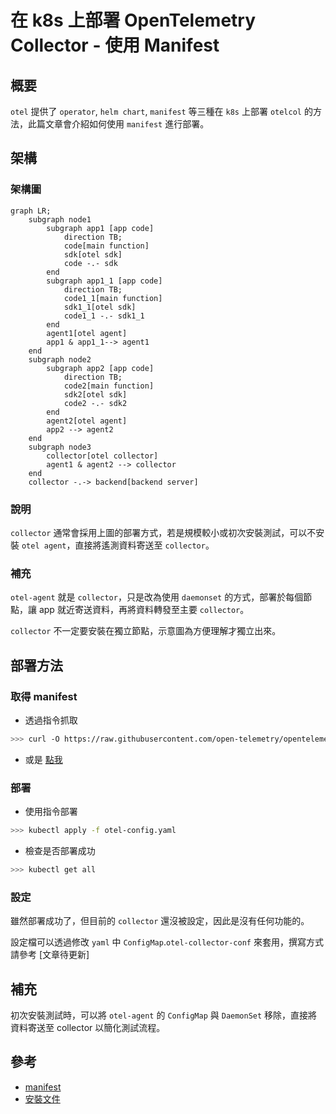 # 在 k8s 上部署 OpenTelemetry Collector - 使用 Manifest
## 概要
`otel` 提供了 `operator`, `helm chart`, `manifest` 等三種在 `k8s` 上部署 `otelcol` 的方法，此篇文章會介紹如何使用 `manifest` 進行部署。

## 架構
### 架構圖
```mermaid
graph LR;
    subgraph node1
        subgraph app1 [app code]
            direction TB;
            code[main function]
            sdk[otel sdk]
            code -.- sdk
        end
        subgraph app1_1 [app code]
            direction TB;
            code1_1[main function]
            sdk1_1[otel sdk]
            code1_1 -.- sdk1_1
        end
        agent1[otel agent]
        app1 & app1_1--> agent1
    end
    subgraph node2
        subgraph app2 [app code]
            direction TB;
            code2[main function]
            sdk2[otel sdk]
            code2 -.- sdk2
        end
        agent2[otel agent]
        app2 --> agent2
    end
    subgraph node3
        collector[otel collector]
        agent1 & agent2 --> collector
    end
    collector -.-> backend[backend server]
```
### 說明
`collector` 通常會採用上圖的部署方式，若是規模較小或初次安裝測試，可以不安裝 `otel agent`，直接將遙測資料寄送至 `collector`。

### 補充
`otel-agent` 就是 `collector`，只是改為使用 `daemonset` 的方式，部署於每個節點，讓 app 就近寄送資料，再將資料轉發至主要 `collector`。

`collector` 不一定要安裝在獨立節點，示意圖為方便理解才獨立出來。
## 部署方法
### 取得 manifest
- 透過指令抓取
```sh
>>> curl -O https://raw.githubusercontent.com/open-telemetry/opentelemetry-collector/main/examples/k8s/otel-config.yaml
```
- 或是 [點我][manifest]

### 部署
- 使用指令部署
```sh
>>> kubectl apply -f otel-config.yaml
```
- 檢查是否部署成功
```sh
>>> kubectl get all
```

### 設定
雖然部署成功了，但目前的 `collector` 還沒被設定，因此是沒有任何功能的。

設定檔可以透過修改 `yaml` 中 `ConfigMap`.`otel-collector-conf` 來套用，撰寫方式請參考 [文章待更新]

## 補充
初次安裝測試時，可以將 `otel-agent` 的 `ConfigMap` 與 `DaemonSet` 移除，直接將資料寄送至 collector 以簡化測試流程。

## 參考
- [manifest]
- [安裝文件]

[安裝文件]: https://opentelemetry.io/docs/collector/getting-started/
[manifest]: https://raw.githubusercontent.com/open-telemetry/opentelemetry-collector/main/examples/k8s/otel-config.yaml